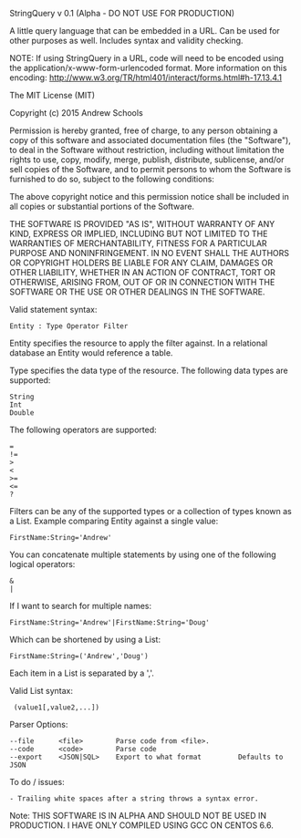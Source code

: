 StringQuery v 0.1 (Alpha - DO NOT USE FOR PRODUCTION)
 
A little query language that can be embedded in a URL.  Can be used for other
purposes as well.  Includes syntax and validity checking.

NOTE: If using StringQuery in a URL, code will need to be encoded using the
application/x-www-form-urlencoded format.  More information on this encoding: 
http://www.w3.org/TR/html401/interact/forms.html#h-17.13.4.1
 
The MIT License (MIT)

Copyright (c) 2015 Andrew Schools

Permission is hereby granted, free of charge, to any person obtaining a copy
of this software and associated documentation files (the "Software"), to deal
in the Software without restriction, including without limitation the rights
to use, copy, modify, merge, publish, distribute, sublicense, and/or sell
copies of the Software, and to permit persons to whom the Software is
furnished to do so, subject to the following conditions:

The above copyright notice and this permission notice shall be included in all
copies or substantial portions of the Software.

THE SOFTWARE IS PROVIDED "AS IS", WITHOUT WARRANTY OF ANY KIND, EXPRESS OR
IMPLIED, INCLUDING BUT NOT LIMITED TO THE WARRANTIES OF MERCHANTABILITY,
FITNESS FOR A PARTICULAR PURPOSE AND NONINFRINGEMENT. IN NO EVENT SHALL THE
AUTHORS OR COPYRIGHT HOLDERS BE LIABLE FOR ANY CLAIM, DAMAGES OR OTHER
LIABILITY, WHETHER IN AN ACTION OF CONTRACT, TORT OR OTHERWISE, ARISING FROM,
OUT OF OR IN CONNECTION WITH THE SOFTWARE OR THE USE OR OTHER DEALINGS IN THE
SOFTWARE.
 
Valid statement syntax: 

    Entity : Type Operator Filter 
  
Entity specifies the resource to apply the filter against.  In a relational 
database an Entity would reference a table.
  
Type specifies the data type of the resource.  The following data types are 
supported:

    String
    Int
    Double
     
The following operators are supported:

    =
    !=
    >
    <
    >=
    <=
    ?
     
Filters can be any of the supported types or a collection of types known as 
a List.  Example comparing Entity against a single value:

    FirstName:String='Andrew'
     
You can concatenate multiple statements by using one of the following logical
operators:

    &
    |     
     
If I want to search for multiple names:

    FirstName:String='Andrew'|FirstName:String='Doug'
 
Which can be shortened by using a List:

    FirstName:String=('Andrew','Doug')
        
Each item in a List is separated by a ','.
 
Valid List syntax:

     (value1[,value2,...])

Parser Options:

    --file      <file>        Parse code from <file>.   
    --code      <code>        Parse code   
    --export    <JSON|SQL>    Export to what format         Defaults to JSON       

To do / issues:

    - Trailing white spaces after a string throws a syntax error.
    
Note: THIS SOFTWARE IS IN ALPHA AND SHOULD NOT BE USED IN PRODUCTION.  I HAVE ONLY COMPILED USING GCC
      ON CENTOS 6.6.
